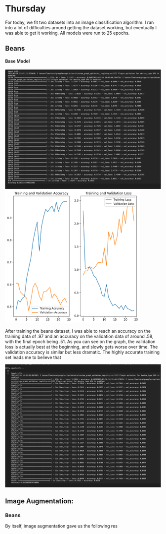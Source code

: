 # Thursday 

For today, we fit two datasets into an image classification algorithm. I ran into a lot of difficulties around getting the dataset working, but eventually I was able to get it working. All models were run to 25 epochs.

## Beans

#### Base Model 

<img src="beans_orig.png" alt="beans_orig" style="zoom:50%;" /><img src="beans_orig_graph.png" alt="beans_orig_graph" style="zoom: 67%;" />

After training the beans dataset, I was able to reach an accuracy on the training data of .97 and an accuracy on the validation data of around .58, with the final epoch being .51. As you can see on the graph, the validation loss is actually best at  the beginning, and slowly gets worse over time. The validation accuracy is similar but less dramatic. The highly accurate training set leads me to believe that 





<img src="thurs2img/eurosat_orig.png" alt="Screen Shot 2021-07-15 at 23.41.50" style="zoom:50%;" />







## Image Augmentation: 

### Beans 

By itself, image augmentation gave us the following res